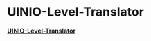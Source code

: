 # UINIO-Level-Translator

[**UINIO-Level-Translator**](https://github.com/uinika/UINIO-Level-Translator) 
